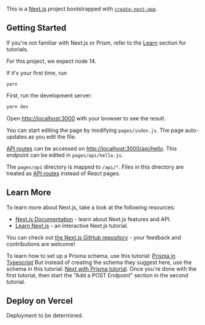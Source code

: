 This is a [Next.js](https://nextjs.org/) project bootstrapped with [`create-next-app`](https://github.com/vercel/next.js/tree/canary/packages/create-next-app).

## Getting Started
If you're not familiar with Next.js or Prism, refer to the [Learn](#LearnMore) section for tutorials. 

For this project, we expect node 14.

If it's your first time, run 
```
yarn
```

First, run the development server:

```bash
yarn dev
```

Open [http://localhost:3000](http://localhost:3000) with your browser to see the result.

You can start editing the page by modifying `pages/index.js`. The page auto-updates as you edit the file.

[API routes](https://nextjs.org/docs/api-routes/introduction) can be accessed on [http://localhost:3000/api/hello](http://localhost:3000/api/hello). This endpoint can be edited in `pages/api/hello.js`.

The `pages/api` directory is mapped to `/api/*`. Files in this directory are treated as [API routes](https://nextjs.org/docs/api-routes/introduction) instead of React pages.

<a id="LearnMore"></a>
## Learn More

To learn more about Next.js, take a look at the following resources:

- [Next.js Documentation](https://nextjs.org/docs) - learn about Next.js features and API.
- [Learn Next.js](https://nextjs.org/learn) - an interactive Next.js tutorial.

You can check out [the Next.js GitHub repository](https://github.com/vercel/next.js/) - your feedback and contributions are welcome!

To learn how to set up a Prisma schema, use this tutorial: [Prisma in Typescript](https://www.prisma.io/docs/getting-started/setup-prisma/start-from-scratch-typescript-postgres) But instead of creating the schema they suggest here, use the schema in this tutorial: [Next with Prisma tutorial](https://dev.to/aryanjnyc/introduction-to-prisma-with-next-js-1l0). Once you're done with the first tutorial, then start the "Add a POST Endpoint" section in the second tutorial.

## Deploy on Vercel
Deployment to be determined.
